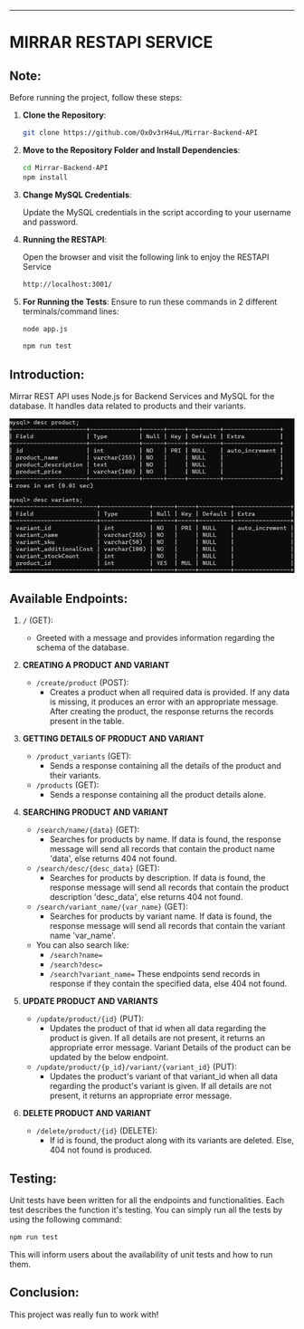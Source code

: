 
---

# MIRRAR RESTAPI SERVICE

## **Note:**
Before running the project, follow these steps:
1. **Clone the Repository**:
   ```bash
   git clone https://github.com/OxOv3rH4uL/Mirrar-Backend-API
   ```
2. **Move to the Repository Folder and Install Dependencies**:
   ```bash
   cd Mirrar-Backend-API
   npm install
   ```
3. **Change MySQL Credentials**:
   
   Update the MySQL credentials in the script according to your username and password.

4. **Running the RESTAPI**:
   
   Open the browser and visit the following link to enjoy the RESTAPI Service
    ```bash
    http://localhost:3001/
    ```

5. **For Running the Tests**:
   Ensure to run these commands in 2 different terminals/command lines:
   ```bash
   node app.js
   ```
   ```bash
   npm run test
   ```

## **Introduction:**

Mirrar REST API uses Node.js for Backend Services and MySQL for the database. It handles data related to products and their variants.

![Schema Image](/assets/mirrar1.png)

## **Available Endpoints:**

1. `/` (GET):
   - Greeted with a message and provides information regarding the schema of the database.

2. **CREATING A PRODUCT AND VARIANT**
   - `/create/product` (POST):
     - Creates a product when all required data is provided. If any data is missing, it produces an error with an appropriate message. After creating the product, the response returns the records present in the table.

3. **GETTING DETAILS OF PRODUCT AND VARIANT**
   - `/product_variants` (GET):
     - Sends a response containing all the details of the product and their variants.
   - `/products` (GET):
     - Sends a response containing all the product details alone.

4. **SEARCHING PRODUCT AND VARIANT**
   - `/search/name/{data}` (GET):
     - Searches for products by name. If data is found, the response message will send all records that contain the product name 'data', else returns 404 not found.
   - `/search/desc/{desc_data}` (GET):
     - Searches for products by description. If data is found, the response message will send all records that contain the product description 'desc_data', else returns 404 not found.
   - `/search/variant_name/{var_name}` (GET):
     - Searches for products by variant name. If data is found, the response message will send all records that contain the variant name 'var_name'.
   - You can also search like:
     - `/search?name=`
     - `/search?desc=`
     - `/search?variant_name=`
     These endpoints send records in response if they contain the specified data, else 404 not found.

5. **UPDATE PRODUCT AND VARIANTS**
   - `/update/product/{id}` (PUT):
     - Updates the product of that id when all data regarding the product is given. If all details are not present, it returns an appropriate error message. Variant Details of the product can be updated by the below endpoint.
   - `/update/product/{p_id}/variant/{variant_id}` (PUT):
     - Updates the product's variant of that variant_id when all data regarding the product's variant is given. If all details are not present, it returns an appropriate error message.

6. **DELETE PRODUCT AND VARIANT**
   - `/delete/product/{id}` (DELETE):
     - If id is found, the product along with its variants are deleted. Else, 404 not found is produced.


## **Testing:**

Unit tests have been written for all the endpoints and functionalities. Each test describes the function it's testing. You can simply run all the tests by using the following command:

```bash
npm run test
```

This will inform users about the availability of unit tests and how to run them.

## **Conclusion:**

This project was really fun to work with!

